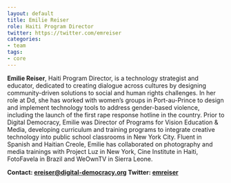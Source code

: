 ```yaml
---
layout: default
title: Emilie Reiser
role: Haiti Program Director
twitter: https://twitter.com/emreiser
categories:
- team
tags:
- core
---
```

**Emilie Reiser**, Haiti Program Director, is a technology strategist and educator, dedicated to creating dialogue across cultures by designing community-driven solutions to social and human rights challenges. In her role at Dd, she has worked with women’s groups in Port-au-Prince to design and implement technology tools to address gender-based violence, including the launch of the first rape response hotline in the country. Prior to Digital Democracy, Emilie was Director of Programs for Vision Education & Media, developing curriculum and training programs to integrate creative technology into public school classrooms in New York City. Fluent in Spanish and Haitian Creole, Emilie has collaborated on photography and media trainings with Project Luz in New York, Cine Institute in Haiti, FotoFavela in Brazil and WeOwnTV in Sierra Leone.

**Contact: [ereiser@digital-democracy.org](mailto:ereiser@digital-democracy.org)
Twitter: [emreiser](https://twitter.com/emreiser)**
